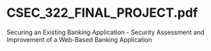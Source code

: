 # CSEC_322_FINAL_PROJECT.pdf
Securing an Existing Banking Application - Security Assessment and Improvement of a Web-Based Banking Application
